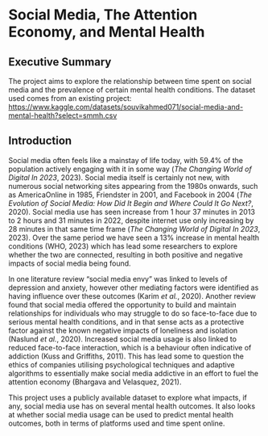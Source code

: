 # Social Media, The Attention Economy, and Mental Health

## Executive Summary
The project aims to explore the relationship between time spent on social media and the prevalence of certain mental health conditions.
The dataset used comes from an existing project: https://www.kaggle.com/datasets/souvikahmed071/social-media-and-mental-health?select=smmh.csv

## Introduction
Social media often feels like a mainstay of life today, with 59.4% of the population actively engaging with it in some way (*The Changing World of Digital In 2023*, 2023). Social media itself is certainly not new, with numerous social networking sites appearing from the 1980s onwards, such as AmericaOnline in 1985, Friendster in 2001, and Facebook in 2004 (*The Evolution of Social Media: How Did It Begin and Where Could It Go Next?*, 2020). Social media use has seen increase from 1 hour 37  minutes in 2013 to 2 hours and 31 minutes in 2022, despite internet use only increasing by 28 minutes in that same time frame (*The Changing World of Digital In 2023*, 2023). Over the same period we have seen a 13% increase in mental health conditions (WHO, 2023) which has lead some researchers to explore whether the two are connected, resulting in both positive and negative impacts of social media being found.

In one literature review “social media envy” was linked to levels of depression and anxiety, however other mediating factors were identified as having influence over these outcomes (Karim *et al.*, 2020). Another review found that social media offered the opportunity to build and maintain relationships for individuals who may struggle to do so face-to-face due to serious mental health conditions, and in that sense acts as a protective factor against the known negative impacts of loneliness and isolation (Naslund *et al.*, 2020). Increased social media usage is also linked to reduced face-to-face interaction, which is a behaviour often indicative of addiction (Kuss and Griffiths, 2011). This has lead some to question the ethics of companies utilising psychological techniques and adaptive algorithms to essentially make social media addictive in an effort to fuel the attention economy (Bhargava and Velasquez, 2021).

This project uses a publicly available dataset to explore what impacts, if any, social media use has on several mental health outcomes. It also looks at whether social media usage can be used to predict mental health outcomes, both in terms of platforms used and time spent online.
